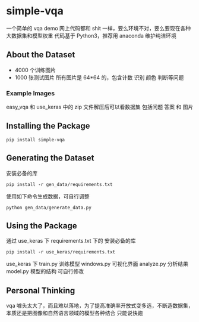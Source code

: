 # simple-vqa

一个简单的 vqa demo
网上代码都和 shit 一样，要么环境不对，要么要现在各种大数据集和模型权重
代码基于 Python3，推荐用 anaconda 维护纯洁环境

## About the Dataset

- 4000 个训练图片
- 1000 张测试图片
  所有图片是 64\*64 的，包含计数 识别 颜色 判断等问题

### Example Images

easy_vqa 和 use_keras 中的 zip 文件解压后可以看数据集 包括问题 答案 和 图片

## Installing the Package

`pip install simple-vqa`

## Generating the Dataset

安装必备的库

```shell
pip install -r gen_data/requirements.txt
```

使用如下命令生成数据，可自行调整

```shell
python gen_data/generate_data.py
```

## Using the Package

通过 use_keras 下 requirements.txt 下的 安装必备的库

```shell
pip install -r use_keras/requirements.txt
```

use_keras 下 train.py 训练模型
windows.py 可视化界面
analyze.py 分析结果
model.py 模型的结构 可自行修改

## Personal Thinking

vqa 噱头太大了，而且难以落地，为了提高准确率开放式变多选，不断造数据集，本质还是把图像和自然语言领域的模型各种结合
只能说快跑
